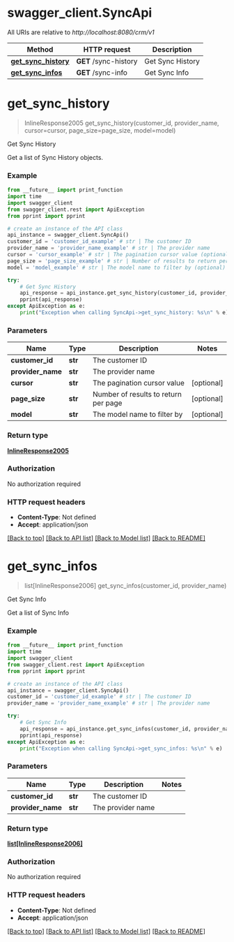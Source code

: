 # swagger_client.SyncApi

All URIs are relative to *http://localhost:8080/crm/v1*

Method | HTTP request | Description
------------- | ------------- | -------------
[**get_sync_history**](SyncApi.md#get_sync_history) | **GET** /sync-history | Get Sync History
[**get_sync_infos**](SyncApi.md#get_sync_infos) | **GET** /sync-info | Get Sync Info

# **get_sync_history**
> InlineResponse2005 get_sync_history(customer_id, provider_name, cursor=cursor, page_size=page_size, model=model)

Get Sync History

Get a list of Sync History objects.

### Example
```python
from __future__ import print_function
import time
import swagger_client
from swagger_client.rest import ApiException
from pprint import pprint

# create an instance of the API class
api_instance = swagger_client.SyncApi()
customer_id = 'customer_id_example' # str | The customer ID
provider_name = 'provider_name_example' # str | The provider name
cursor = 'cursor_example' # str | The pagination cursor value (optional)
page_size = 'page_size_example' # str | Number of results to return per page (optional)
model = 'model_example' # str | The model name to filter by (optional)

try:
    # Get Sync History
    api_response = api_instance.get_sync_history(customer_id, provider_name, cursor=cursor, page_size=page_size, model=model)
    pprint(api_response)
except ApiException as e:
    print("Exception when calling SyncApi->get_sync_history: %s\n" % e)
```

### Parameters

Name | Type | Description  | Notes
------------- | ------------- | ------------- | -------------
 **customer_id** | **str**| The customer ID | 
 **provider_name** | **str**| The provider name | 
 **cursor** | **str**| The pagination cursor value | [optional] 
 **page_size** | **str**| Number of results to return per page | [optional] 
 **model** | **str**| The model name to filter by | [optional] 

### Return type

[**InlineResponse2005**](InlineResponse2005.md)

### Authorization

No authorization required

### HTTP request headers

 - **Content-Type**: Not defined
 - **Accept**: application/json

[[Back to top]](#) [[Back to API list]](../README.md#documentation-for-api-endpoints) [[Back to Model list]](../README.md#documentation-for-models) [[Back to README]](../README.md)

# **get_sync_infos**
> list[InlineResponse2006] get_sync_infos(customer_id, provider_name)

Get Sync Info

Get a list of Sync Info

### Example
```python
from __future__ import print_function
import time
import swagger_client
from swagger_client.rest import ApiException
from pprint import pprint

# create an instance of the API class
api_instance = swagger_client.SyncApi()
customer_id = 'customer_id_example' # str | The customer ID
provider_name = 'provider_name_example' # str | The provider name

try:
    # Get Sync Info
    api_response = api_instance.get_sync_infos(customer_id, provider_name)
    pprint(api_response)
except ApiException as e:
    print("Exception when calling SyncApi->get_sync_infos: %s\n" % e)
```

### Parameters

Name | Type | Description  | Notes
------------- | ------------- | ------------- | -------------
 **customer_id** | **str**| The customer ID | 
 **provider_name** | **str**| The provider name | 

### Return type

[**list[InlineResponse2006]**](InlineResponse2006.md)

### Authorization

No authorization required

### HTTP request headers

 - **Content-Type**: Not defined
 - **Accept**: application/json

[[Back to top]](#) [[Back to API list]](../README.md#documentation-for-api-endpoints) [[Back to Model list]](../README.md#documentation-for-models) [[Back to README]](../README.md)

